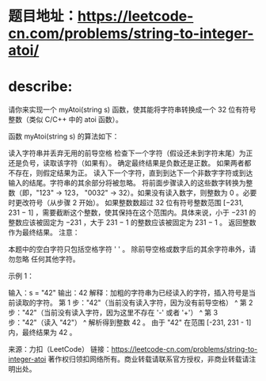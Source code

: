 # 题目地址：https://leetcode-cn.com/problems/string-to-integer-atoi/

# describe:

请你来实现一个 myAtoi(string s) 函数，使其能将字符串转换成一个 32 位有符号整数（类似 C/C++ 中的 atoi 函数）。

函数 myAtoi(string s) 的算法如下：

读入字符串并丢弃无用的前导空格
检查下一个字符（假设还未到字符末尾）为正还是负号，读取该字符（如果有）。 确定最终结果是负数还是正数。 如果两者都不存在，则假定结果为正。
读入下一个字符，直到到达下一个非数字字符或到达输入的结尾。字符串的其余部分将被忽略。
将前面步骤读入的这些数字转换为整数（即，"123" -> 123， "0032" -> 32）。如果没有读入数字，则整数为 0 。必要时更改符号（从步骤 2 开始）。
如果整数数超过 32 位有符号整数范围 [−231,  231 − 1] ，需要截断这个整数，使其保持在这个范围内。具体来说，小于 −231 的整数应该被固定为 −231 ，大于 231 − 1 的整数应该被固定为 231 − 1 。
返回整数作为最终结果。
注意：

本题中的空白字符只包括空格字符 ' ' 。
除前导空格或数字后的其余字符串外，请勿忽略 任何其他字符。
 

示例 1：

输入：s = "42"
输出：42
解释：加粗的字符串为已经读入的字符，插入符号是当前读取的字符。
第 1 步："42"（当前没有读入字符，因为没有前导空格）
         ^
第 2 步："42"（当前没有读入字符，因为这里不存在 '-' 或者 '+'）
         ^
第 3 步："42"（读入 "42"）
           ^
解析得到整数 42 。
由于 "42" 在范围 [-231, 231 - 1] 内，最终结果为 42 。

来源：力扣（LeetCode）
链接：https://leetcode-cn.com/problems/string-to-integer-atoi
著作权归领扣网络所有。商业转载请联系官方授权，非商业转载请注明出处。
